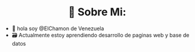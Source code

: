 <h1 align="center"> 💫 Sobre Mi: </h1>

<ul>
    <li>
        👋 hola soy @ElChamon de Venezuela
    </li>
    <li>
        🗃️ Actualmente estoy aprendiendo desarrollo de paginas web y base de datos
    </li>
</ul>


